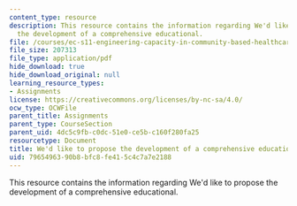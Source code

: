 ```yaml
---
content_type: resource
description: This resource contains the information regarding We'd like to propose
  the development of a comprehensive educational.
file: /courses/ec-s11-engineering-capacity-in-community-based-healthcare-fall-2005/7965496390b8bfc8fe415c4c7a7e2188_MITEC_S11F05_hw6_vct_schools.pdf
file_size: 207313
file_type: application/pdf
hide_download: true
hide_download_original: null
learning_resource_types:
- Assignments
license: https://creativecommons.org/licenses/by-nc-sa/4.0/
ocw_type: OCWFile
parent_title: Assignments
parent_type: CourseSection
parent_uid: 4dc5c9fb-c0dc-51e0-ce5b-c160f280fa25
resourcetype: Document
title: We'd like to propose the development of a comprehensive educational
uid: 79654963-90b8-bfc8-fe41-5c4c7a7e2188
---
```

This resource contains the information regarding We'd like to propose the development of a comprehensive educational.